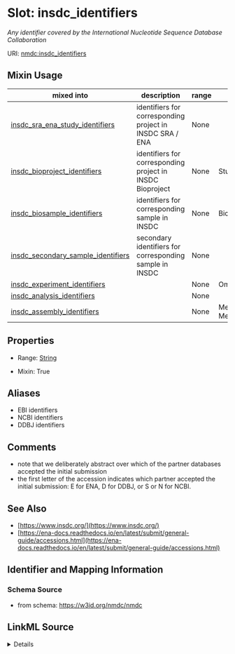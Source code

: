 # Slot: insdc_identifiers


_Any identifier covered by the International Nucleotide Sequence Database Collaboration_



URI: [nmdc:insdc_identifiers](https://w3id.org/nmdc/insdc_identifiers)



<!-- no inheritance hierarchy -->






## Mixin Usage

| mixed into | description | range | domain |
| --- | --- | --- | --- |
| [insdc_sra_ena_study_identifiers](insdc_sra_ena_study_identifiers.md) | identifiers for corresponding project in INSDC SRA / ENA | None |  |
| [insdc_bioproject_identifiers](insdc_bioproject_identifiers.md) | identifiers for corresponding project in INSDC Bioproject | None | Study, OmicsProcessing |
| [insdc_biosample_identifiers](insdc_biosample_identifiers.md) | identifiers for corresponding sample in INSDC | None | Biosample |
| [insdc_secondary_sample_identifiers](insdc_secondary_sample_identifiers.md) | secondary identifiers for corresponding sample in INSDC | None |  |
| [insdc_experiment_identifiers](insdc_experiment_identifiers.md) |  | None | OmicsProcessing |
| [insdc_analysis_identifiers](insdc_analysis_identifiers.md) |  | None |  |
| [insdc_assembly_identifiers](insdc_assembly_identifiers.md) |  | None | MetagenomeAssembly, MetatranscriptomeAssembly |



## Properties

* Range: [String](String.md)

* Mixin: True



## Aliases


* EBI identifiers
* NCBI identifiers
* DDBJ identifiers



## Comments

* note that we deliberately abstract over which of the partner databases accepted the initial submission
* the first letter of the accession indicates which partner accepted the initial submission: E for ENA, D for DDBJ, or S or N for NCBI.

## See Also

* [https://www.insdc.org/](https://www.insdc.org/)
* [https://ena-docs.readthedocs.io/en/latest/submit/general-guide/accessions.html](https://ena-docs.readthedocs.io/en/latest/submit/general-guide/accessions.html)

## Identifier and Mapping Information







### Schema Source


* from schema: https://w3id.org/nmdc/nmdc




## LinkML Source

<details>
```yaml
name: insdc_identifiers
description: Any identifier covered by the International Nucleotide Sequence Database
  Collaboration
comments:
- note that we deliberately abstract over which of the partner databases accepted
  the initial submission
- 'the first letter of the accession indicates which partner accepted the initial
  submission: E for ENA, D for DDBJ, or S or N for NCBI.'
from_schema: https://w3id.org/nmdc/nmdc
see_also:
- https://www.insdc.org/
- https://ena-docs.readthedocs.io/en/latest/submit/general-guide/accessions.html
aliases:
- EBI identifiers
- NCBI identifiers
- DDBJ identifiers
rank: 1000
mixin: true
alias: insdc_identifiers
range: string

```
</details>